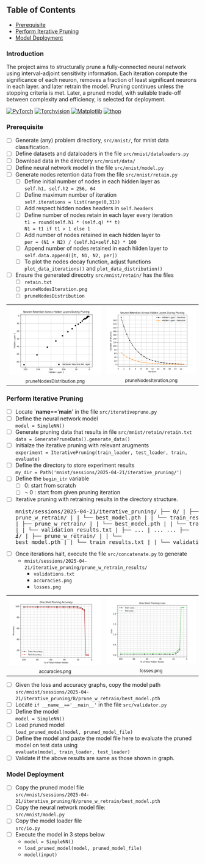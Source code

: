 

## Table of Contents
- [Prerequisite](#prerequisite)
- [Perform Iterative Pruning](#perform-iterative-pruning)
- [Model Deployment](#model-deployment)

### Introduction
The project aims to structurally prune a fully-connected neural network using interval-adjoint sensitivity information. Each iteration compute the significance of each neuron, removes a fraction of least significant neurons in each layer. and later retrain the model. Pruning continues unless the stopping criteria is met. Later, a pruned model, with suitable trade-off between complexity and efficiency, is selected for deployment.

[![PyTorch](https://img.shields.io/badge/PyTorch-EE4C2C?logo=pytorch&logoColor=white)](https://pytorch.org/)
[![Torchvision](https://img.shields.io/badge/Torchvision-EE4C2C?logo=pytorch&logoColor=white)](https://pytorch.org/vision/)
[![Matplotlib](https://img.shields.io/badge/Matplotlib-11557C?logo=matplotlib&logoColor=white)](https://matplotlib.org/)
[![thop](https://img.shields.io/badge/thop-3776AB?logo=python&logoColor=white)](https://pypi.org/project/thop/)

### Prerequisite
  - [ ] Generate (any) problem directiory, `src/mnist/`, for mnist data classification.
  - [ ] Define datasets and dataloaders in the file `src/mnist/dataloaders.py`
  - [ ] Download data in the directory `src/mnist/data/`
  - [ ] Define neural network model in the file `src/mnist/model.py`
  - [ ] Generate nodes retention data from the file `src/mnist/retain.py`
      - [ ] Define initial number of nodes in each hidden layer as
            <br> ```self.h1, self.h2 = 256, 64 ```
      - [ ] Define maximum number of iteration
            <br> ```self.iterations = list(range(0,31))```
      - [ ] Add respect hidden nodes headers in ```self.headers```
      - [ ] Define number of nodes retain in each layer every iteration
            <br> ```t1 = round(self.h1 * (self.q) ** t) ```
            <br> ```N1 = t1 if t1 > 1 else 1 ```
      - [ ] Add number of nodes retained in each hidden layer to
            <br>```per = (N1 + N2) / (self.h1+self.h2) * 100 ```
      - [ ] Append number of nodes retained in each hiiden layer to
            <br>```self.data.append([t, N1, N2, per])```
      - [ ] To plot the nodes decay function, adjust functions ```plot_data_iterations()``` and ```plot_data_distribution()``` 
  - [ ] Ensure the generated direcotry `src/mnist/retain/` has the files
      - [ ] `retain.txt`
      - [ ] `pruneNodesIteration.png`
      - [ ] `pruneNodesDistribution`
  <div align="center">
    <table>
      <tr>
        <td align="center"><img src="src/mnist/retain/pruneNodesDistribution.png" width="300"/><br>
            <div align="center"> <sub>pruneNodesDistribution.png</sub> </div> 
        </td>
        <td><img src="src/mnist/retain/pruneNodesIteration.png" width="300"/><br> 
            <div align="center"> <sub>pruneNodesIteration.png</sub> </div> 
        </td>
      </tr>
    </table>
  </div>

### Perform Iterative Pruning  
  - [ ] Locate `__name__=='__main__' in the file ```src/iterativeprune.py```
  - [ ] Define the neural network model
        <br> `model = SimpleNN()`
  - [ ] Generate pruning data that results in file `src/mnist/retain/retain.txt`
        <br> `data = GeneratePruneData().generate_data()`
  - [ ] Initialze the iterative pruning with relevant arugments
        <br> `experiment = IterativePruning(train_loader, test_loader, train, evaluate)`
  - [ ] Define the directory to store experiment results
        <br> `my_dir = Path('mnist/sessions/2025-04-21/iterative_pruning/')`
  - [ ] Define the `begin_itr` variable
      - [ ] 0: start from scratch
      - [ ] ¬ 0 : start from given pruning iteration
  - [ ] Iterative pruning with retraining results in the directory structure.
        <pre> 
        mnist/sessions/2025-04-21/iterative_pruning/
        ├── 0/
        |   ├── prune_w_retrain/
        |   |    └── best_model.pth
        |   |    └── train_results.txt
        ├── 1/
        |   ├── prune_w_retrain/
        |   |    └── best_model.pth
        |   |    └── train_results.txt
        |   |    └── validation_results.txt
        |   ├── ...
        |   ...
        ...
        ├── ***i***/
        |   ├── prune_w_retrain/
        |   |     └── best_model.pth
        |   |     └── train_results.txt
        |   |     └── validation_results.txt
        </pre>
  - [ ] Once iterations halt, execute the file ```src/concatenate.py``` to generate
      - ```mnist/sessions/2025-04-21/iterative_pruning/prune_w_retrain_results/```
          - ```validations.txt```
          - ```accuracies.png```
          - ```losses.png```
  <div align="center">
    <table>
      <tr>
        <td align="center"><img src="src/mnist/sessions/2025-04-21/iterative_pruning/prune_w_retrain_results/accuracies.png" width="300"/><br>
            <div align="center"> <sub>accuracies.png</sub> </div> 
        </td>
        <td><img src="src/mnist/sessions/2025-04-21/iterative_pruning/prune_w_retrain_results/losses.png" width="300"/><br> 
            <div align="center"> <sub>losses.png</sub> </div> 
        </td>
      </tr>
    </table>
  </div>
  
  - [ ] Given the loss and accuracy graphs, copy the model path
        <br> ```src/mnist/sessions/2025-04-21/iterative_pruning/8/prune_w_retrain/best_model.pth```
  - [ ] Locate ```if __name__=='__main__'``` in the file ```src/validator.py```
  - [ ] Define the model
        <br> ```model = SimpleNN()```
  - [ ] Load pruned model
        <br> ```load_pruned_model(model, pruned_model_file)```
  - [ ] Define the model and paste the model file here to evaluate the pruned model on test data using
        <br> ```evaluate(model, train_loader, test_loader)```
  - [ ] Validate if the above results are same as those shown in graph. 

### Model Deployment
  - [ ]  Copy the pruned model file
        <br> ```src/mnist/sessions/2025-04-21/iterative_pruning/8/prune_w_retrain/best_model.pth```
  - [ ]  Copy the neural network model file:
        <br> ```src/mnist/model.py```
  - [ ]  Copy the model loader file
        <br> ```src/io.py```
  - [ ]  Execute the model in 3 steps below
      -  ```model = SimpleNN()```
      -  ```load_pruned_model(model, pruned_model_file)```
      -  ```model(input)```
